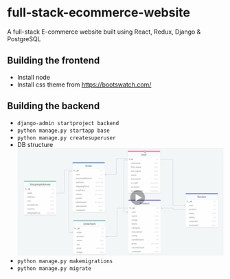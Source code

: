 # full-stack-ecommerce-website
A full-stack E-commerce website built using React, Redux, Django &amp; PostgreSQL


## Building the frontend
- Install node
- Install css theme from https://bootswatch.com/

## Building the backend
- `django-admin startproject backend`
- `python manage.py startapp base`
- `python manage.py createsuperuser`
- DB structure
![](./readme_images/tables.png)
- `python manage.py makemigrations`
- `python manage.py migrate`

